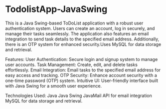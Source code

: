 # TodolistApp-JavaSwing
This is a Java Swing-based ToDoList application with a robust user authentication system. Users can create an account, log in securely, and manage their tasks seamlessly. The application also features an email integration to send task details to the specified email address. Additionally, there is an OTP system for enhanced security.Uses MySQL for data storage and retrieval.

Features:
User Authentication: Secure login and signup system to manage user accounts.
Task Management: Create, edit, and delete tasks effortlessly.
Email Integration: Email tasks to the specified email address for easy access and tracking.
OTP Security: Enhance account security with a one-time password (OTP) system.
Intuitive UI: User-friendly interface built with Java Swing for a smooth user experience.

Technologies Used:
Java
Java Swing
JavaMail API for email integration
MySQL for data storage and retrieval.
